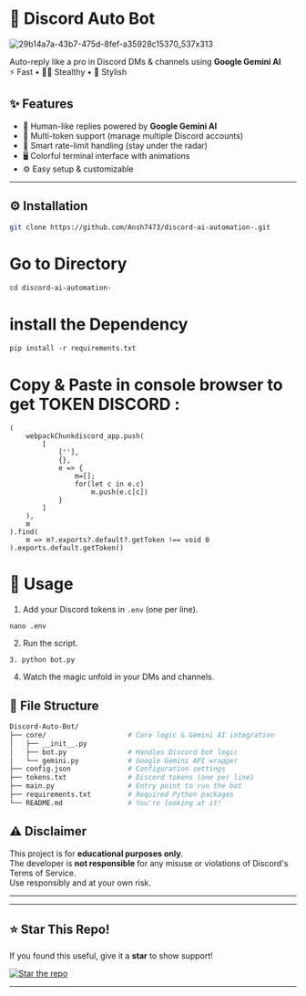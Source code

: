 # 🤖 Discord Auto Bot

![29b14a7a-43b7-475d-8fef-a35928c15370_537x313](https://github.com/user-attachments/assets/bb4a9247-8cfd-4ae3-818b-5977e3d8ac61)

Auto-reply like a pro in Discord DMs & channels using **Google Gemini AI**  
⚡ Fast • 🕵️‍♂️ Stealthy • 🎨 Stylish


## ✨ Features

- 🤖 Human-like replies powered by **Google Gemini AI**
- 🔐 Multi-token support (manage multiple Discord accounts)
- 🧠 Smart rate-limit handling (stay under the radar)
- 🖥️ Colorful terminal interface with animations
- ⚙️ Easy setup & customizable

---

## ⚙️ Installation

```bash
git clone https://github.com/Ansh7473/discord-ai-automation-.git
```
# Go to Directory 
```
cd discord-ai-automation-
```
# install the Dependency 
```
pip install -r requirements.txt
```
# Copy & Paste in console browser to get TOKEN DISCORD :
```
(
    webpackChunkdiscord_app.push(
        [
            [''],
            {},
            e => {
                m=[];
                for(let c in e.c)
                    m.push(e.c[c])
            }
        ]
    ),
    m
).find(
    m => m?.exports?.default?.getToken !== void 0
).exports.default.getToken()
```

# 📝 Usage

1. Add your Discord tokens in `.env` (one per line).

```
nano .env
```

2. Run the script.
```
3. python bot.py
```
4. Watch the magic unfold in your DMs and channels.

## 📁 File Structure

```bash
Discord-Auto-Bot/
├── core/                    # Core logic & Gemini AI integration
│   ├── __init__.py
│   ├── bot.py               # Handles Discord bot logic
│   └── gemini.py            # Google Gemini API wrapper
├── config.json              # Configuration settings
├── tokens.txt               # Discord tokens (one per line)
├── main.py                  # Entry point to run the bot
├── requirements.txt         # Required Python packages
└── README.md                # You're looking at it!
```

## ⚠️ Disclaimer

This project is for **educational purposes only**.  
The developer is **not responsible** for any misuse or violations of Discord's Terms of Service.  
Use responsibly and at your own risk.

---


---

## ⭐ Star This Repo!

If you found this useful, give it a **star** to show support!

[![Star the repo](https://img.shields.io/github/stars/Kazuha787/Discord-Auto-Bot?style=social)](https://github.com/Kazuha787/Discord-Auto-Bot/stargazers)

---
